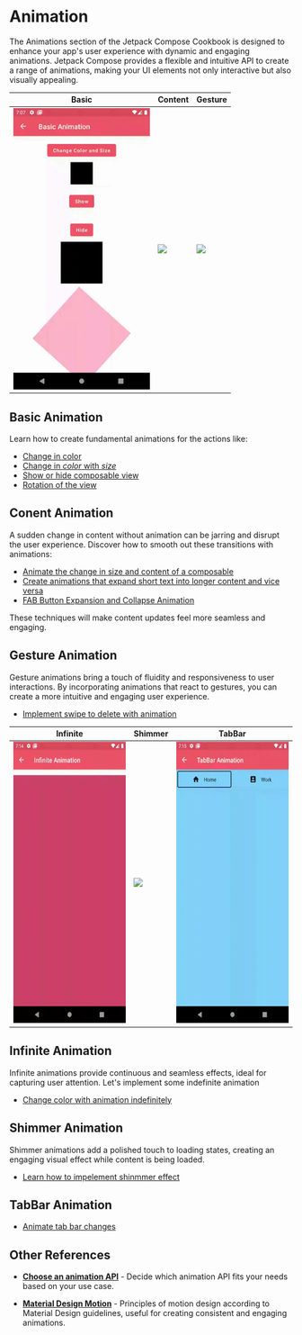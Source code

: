 # Animation

The Animations section of the Jetpack Compose Cookbook is designed to enhance your app's user experience with dynamic and engaging animations. Jetpack Compose provides a flexible and intuitive API to create a range of animations, making your UI elements not only interactive but also visually appealing.

| Basic | Content | Gesture |
| -- | -- | -- |
| <a href="/app/src/main/java/com/jetpack/compose/learning/animation/BasicAnimation.kt#L49" target="_blank"><img src="/gif/Animation/BasicAnim.gif" height="500px"/></a> | <a href="/app/src/main/java/com/jetpack/compose/learning/animation/contentAnimation/ContentIconAnimationActivity.kt#L65" target="_blank"><img src="/gif/Animation/ContentAnim.gif" height="500px"/></a>| <a href="/app/src/main/java/com/jetpack/compose/learning/animation/GestureAnimationActivity.kt" target="_blank"><img src="/gif/Animation/GestureAnim.gif" height="500px"/></a> |

## Basic Animation

Learn how to create fundamental animations for the actions like:

- [Change in color][AnimateAsStateChangeColor]
- [Change in *color* with *size*][AnimateAsStateChangeColorWithSize]
- [Show or hide composable view][AnimatedVisibilityDemo]
- [Rotation of the view][RotatingSquareComponent]

## Conent Animation

A sudden change in content without animation can be jarring and disrupt the user experience. Discover how to smooth out these transitions with animations:

- [Animate the change in size and content of a composable][ContentWithIconAnimation]
- [Create animations that expand short text into longer content and vice versa][ContentAnimation]
- [FAB Button Expansion and Collapse Animation][TabFloatingActionButton]

These techniques will make content updates feel more seamless and engaging.

## Gesture Animation

Gesture animations bring a touch of fluidity and responsiveness to user interactions. By incorporating animations that react to gestures, you can create a more intuitive and engaging user experience.

- [Implement swipe to delete with animation][SwipeToDelete]

| Infinite | Shimmer | TabBar |
| -- | -- | -- |
| <a href="/app/src/main/java/com/jetpack/compose/learning/animation/InfiniteTransitionActivity.kt#L59" target="_blank"><img src="/gif/Animation/InfiniteAnim.gif" height="500px"/></a> | <a href="/app/src/main/java/com/jetpack/compose/learning/animation/ShimmerAnimationActivity.kt#L54" target="_blank"><img src="/gif/Animation/ShimmerAnim.gif" height="500px"/></a> | <a href="/app/src/main/java/com/jetpack/compose/learning/animation/Tabbar.kt#L68" target="_blank"><img src="/gif/Animation/TabBarAnim.gif" height="500px"/></a> |

## Infinite Animation

Infinite animations provide continuous and seamless effects, ideal for capturing user attention. Let's implement some indefinite animation

- [Change color with animation indefinitely][InfiniteAnimation]

## Shimmer Animation

Shimmer animations add a polished touch to loading states, creating an engaging visual effect while content is being loaded.

- [Learn how to impelement shinmmer effect][ShimmerAnimation]

## TabBar Animation

- [Animate tab bar changes][TabBar]

## Other References

- **[Choose an animation API]** - Decide which animation API fits your needs based on your use case.

- **[Material Design Motion]** - Principles of motion design according to Material Design guidelines, useful for creating consistent and engaging animations.

<!-- Code Links -->

[AnimateAsStateChangeColor]: /app/src/main/java/com/jetpack/compose/learning/animation/basic/ChangeColorAnimationWithState.kt#L27

[AnimateAsStateChangeColorWithSize]: /app/src/main/java/com/jetpack/compose/learning/animation/basic/ChangeColorAnimationWithState.kt#L50

[AnimatedVisibilityDemo]: /app/src/main/java/com/jetpack/compose/learning/animation/basic/VisibilityAnimation.kt#L34

[RotatingSquareComponent]: /app/src/main/java/com/jetpack/compose/learning/animation/basic/RotateViewAnimation.kt#L23

[ContentWithIconAnimation]: /app/src/main/java/com/jetpack/compose/learning/animation/contentAnimation/ContentIconAnimationActivity.kt#L88

[ContentAnimation]: /app/src/main/java/com/jetpack/compose/learning/animation/contentAnimation/ContentAnimation.kt#L40

[TabFloatingActionButton]: /app/src/main/java/com/jetpack/compose/learning/animation/contentAnimation/FabButtonWithContent.kt#L21

[SwipeToDelete]: /app/src/main/java/com/jetpack/compose/learning/animation/SwipeToDelete.kt#L53

[InfiniteAnimation]: /app/src/main/java/com/jetpack/compose/learning/animation/InfiniteTransitionActivity.kt#L59

[ShimmerAnimation]: /app/src/main/java/com/jetpack/compose/learning/animation/ShimmerAnimationActivity.kt

[TabBar]: /app/src/main/java/com/jetpack/compose/learning/animation/Tabbar.kt

<!-- Reference Links -->

[Choose an animation API]: https://developer.android.com/develop/ui/compose/animation/choose-api

[Material Design Motion]: https://m3.material.io/styles/motion/overview
